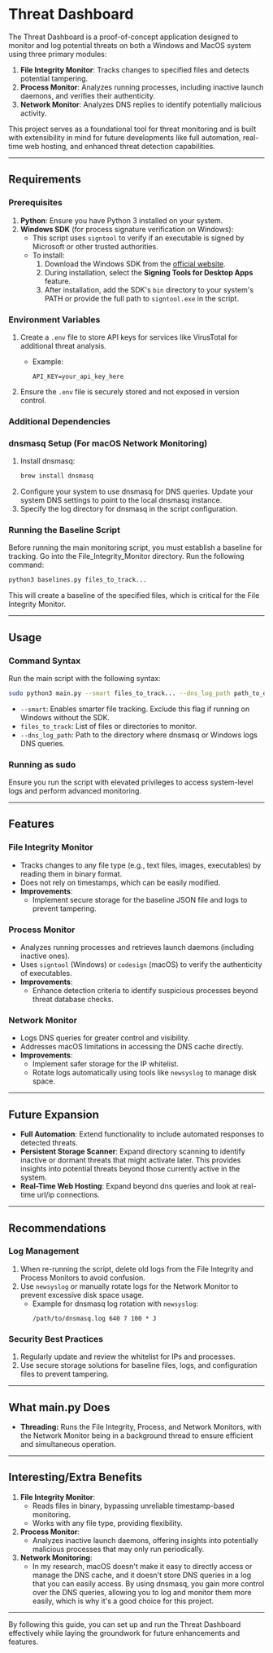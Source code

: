 # Threat Dashboard

The Threat Dashboard is a proof-of-concept application designed to monitor and log potential threats on both a Windows and MacOS system using three primary modules:

1. **File Integrity Monitor**: Tracks changes to specified files and detects potential tampering.
2. **Process Monitor**: Analyzes running processes, including inactive launch daemons, and verifies their authenticity.
3. **Network Monitor**: Analyzes DNS replies to identify potentially malicious activity.


This project serves as a foundational tool for threat monitoring and is built with extensibility in mind for future developments like full automation, real-time web hosting, and enhanced threat detection capabilities.

---

## Requirements

### Prerequisites

1. **Python**: Ensure you have Python 3 installed on your system.
2. **Windows SDK** (for process signature verification on Windows):
   - This script uses `signtool` to verify if an executable is signed by Microsoft or other trusted authorities.
   - To install:
     1. Download the Windows SDK from the [official website](https://developer.microsoft.com/en-us/windows/downloads/windows-sdk/).
     2. During installation, select the **Signing Tools for Desktop Apps** feature.
     3. After installation, add the SDK's `bin` directory to your system's PATH or provide the full path to `signtool.exe` in the script.

### Environment Variables

1. Create a `.env` file to store API keys for services like VirusTotal for additional threat analysis.

   - Example:
     ```
     API_KEY=your_api_key_here
     ```

2. Ensure the `.env` file is securely stored and not exposed in version control.

### Additional Dependencies

### dnsmasq Setup (For macOS Network Monitoring)

1. Install dnsmasq:
   ```bash
   brew install dnsmasq
   ```
2. Configure your system to use dnsmasq for DNS queries. Update your system DNS settings to point to the local dnsmasq instance.
3. Specify the log directory for dnsmasq in the script configuration.

### Running the Baseline Script

Before running the main monitoring script, you must establish a baseline for tracking.  Go into the File\_Integrity\_Monitor directory. Run the following command:

```bash
python3 baselines.py files_to_track...
```

This will create a baseline of the specified files, which is critical for the File Integrity Monitor.

---

## Usage

### Command Syntax

Run the main script with the following syntax:

```bash
sudo python3 main.py --smart files_to_track... --dns_log_path path_to_dns_log
```

- `--smart`: Enables smarter file tracking. Exclude this flag if running on Windows without the SDK.
- `files_to_track`: List of files or directories to monitor.
- `--dns_log_path`: Path to the directory where dnsmasq or Windows logs DNS queries.

### Running as sudo

Ensure you run the script with elevated privileges to access system-level logs and perform advanced monitoring.

---

## Features

### File Integrity Monitor

- Tracks changes to any file type (e.g., text files, images, executables) by reading them in binary format.
- Does not rely on timestamps, which can be easily modified.
- **Improvements**:
  - Implement secure storage for the baseline JSON file and logs to prevent tampering.

### Process Monitor

- Analyzes running processes and retrieves launch daemons (including inactive ones).
- Uses `signtool` (Windows) or `codesign` (macOS) to verify the authenticity of executables.
- **Improvements**:
  - Enhance detection criteria to identify suspicious processes beyond threat database checks.

### Network Monitor

- Logs DNS queries for greater control and visibility.
- Addresses macOS limitations in accessing the DNS cache directly.
- **Improvements**:
  - Implement safer storage for the IP whitelist.
  - Rotate logs automatically using tools like `newsyslog` to manage disk space.

---

## Future Expansion

- **Full Automation**: Extend functionality to include automated responses to detected threats.
- **Persistent Storage Scanner**: Expand directory scanning to identify inactive or dormant threats that might activate later. This provides insights into potential threats beyond those currently active in the system.
- **Real-Time Web Hosting**: Expand beyond dns queries and look at real-time url/ip connections.



---

## Recommendations

### Log Management

1. When re-running the script, delete old logs from the File Integrity and Process Monitors to avoid confusion.
2. Use `newsyslog` or manually rotate logs for the Network Monitor to prevent excessive disk space usage.
   - Example for dnsmasq log rotation with `newsyslog`:
     ```
     /path/to/dnsmasq.log 640 7 100 * J
     ```

### Security Best Practices

1. Regularly update and review the whitelist for IPs and processes.
2. Use secure storage solutions for baseline files, logs, and configuration files to prevent tampering.

---

## What main.py Does

- **Threading:** Runs the File Integrity, Process, and Network Monitors, with the Network Monitor being in a background thread to ensure efficient and simultaneous operation.



---

## Interesting/Extra Benefits

1. **File Integrity Monitor**:
   - Reads files in binary, bypassing unreliable timestamp-based monitoring.
   - Works with any file type, providing flexibility.
2. **Process Monitor**:
   - Analyzes inactive launch daemons, offering insights into potentially malicious processes that may only run periodically.
3. **Network Monitoring**:
   - In my research, macOS doesn't make it easy to directly access or manage the DNS cache, and it doesn't store DNS queries in a log that you can easily access. By using dnsmasq, you gain more control over the DNS queries, allowing you to log and monitor them more easily, which is why it's a good choice for this project.


---

By following this guide, you can set up and run the Threat Dashboard effectively while laying the groundwork for future enhancements and features.

